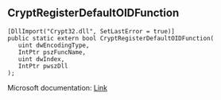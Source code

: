 ## CryptRegisterDefaultOIDFunction

```
[DllImport("Crypt32.dll", SetLastError = true)]
public static extern bool CryptRegisterDefaultOIDFunction(
   uint dwEncodingType,
   IntPtr pszFuncName,
   uint dwIndex,
   IntPtr pwszDll
);
```

Microsoft documentation: [Link](https://docs.microsoft.com/en-us/windows/win32/api/wincrypt/nf-wincrypt-cryptregisterdefaultoidfunction)

